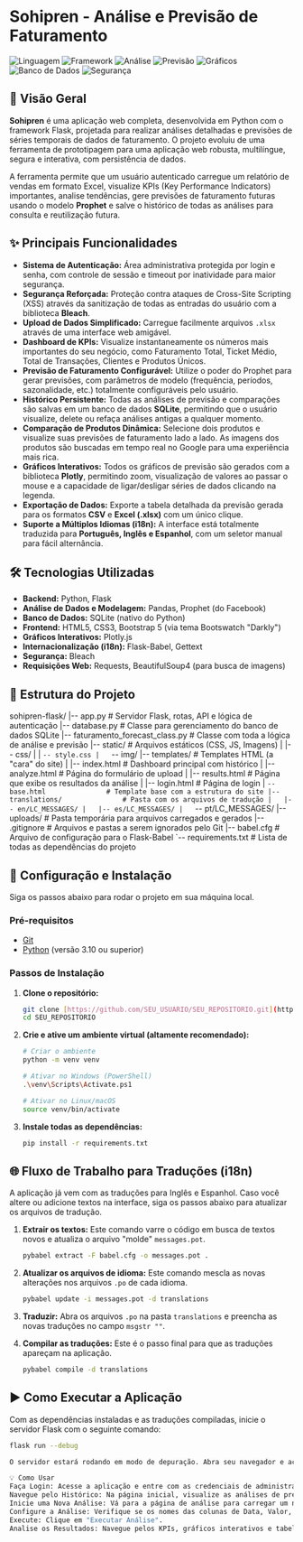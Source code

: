 # Sohipren - Análise e Previsão de Faturamento

![Linguagem](https://img.shields.io/badge/Python-3.10+-blue.svg)
![Framework](https://img.shields.io/badge/Flask-2.x-black.svg)
![Análise](https://img.shields.io/badge/Pandas-2.x-blue.svg)
![Previsão](https://img.shields.io/badge/Prophet-1.1-blue.svg)
![Gráficos](https://img.shields.io/badge/Plotly-5.x-purple.svg)
![Banco de Dados](https://img.shields.io/badge/SQLite-3-blue.svg)
![Segurança](https://img.shields.io/badge/Bleach-6.x-orange.svg)

## 📖 Visão Geral

**Sohipren** é uma aplicação web completa, desenvolvida em Python com o framework Flask, projetada para realizar análises detalhadas e previsões de séries temporais de dados de faturamento. O projeto evoluiu de uma ferramenta de prototipagem para uma aplicação web robusta, multilíngue, segura e interativa, com persistência de dados.

A ferramenta permite que um usuário autenticado carregue um relatório de vendas em formato Excel, visualize KPIs (Key Performance Indicators) importantes, analise tendências, gere previsões de faturamento futuras usando o modelo **Prophet** e salve o histórico de todas as análises para consulta e reutilização futura.

## ✨ Principais Funcionalidades

- **Sistema de Autenticação:** Área administrativa protegida por login e senha, com controle de sessão e timeout por inatividade para maior segurança.
- **Segurança Reforçada:** Proteção contra ataques de Cross-Site Scripting (XSS) através da sanitização de todas as entradas do usuário com a biblioteca **Bleach**.
- **Upload de Dados Simplificado:** Carregue facilmente arquivos `.xlsx` através de uma interface web amigável.
- **Dashboard de KPIs:** Visualize instantaneamente os números mais importantes do seu negócio, como Faturamento Total, Ticket Médio, Total de Transações, Clientes e Produtos Únicos.
- **Previsão de Faturamento Configurável:** Utilize o poder do Prophet para gerar previsões, com parâmetros de modelo (frequência, períodos, sazonalidade, etc.) totalmente configuráveis pelo usuário.
- **Histórico Persistente:** Todas as análises de previsão e comparações são salvas em um banco de dados **SQLite**, permitindo que o usuário visualize, delete ou refaça análises antigas a qualquer momento.
- **Comparação de Produtos Dinâmica:** Selecione dois produtos e visualize suas previsões de faturamento lado a lado. As imagens dos produtos são buscadas em tempo real no Google para uma experiência mais rica.
- **Gráficos Interativos:** Todos os gráficos de previsão são gerados com a biblioteca **Plotly**, permitindo zoom, visualização de valores ao passar o mouse e a capacidade de ligar/desligar séries de dados clicando na legenda.
- **Exportação de Dados:** Exporte a tabela detalhada da previsão gerada para os formatos **CSV** e **Excel (.xlsx)** com um único clique.
- **Suporte a Múltiplos Idiomas (i18n):** A interface está totalmente traduzida para **Português, Inglês e Espanhol**, com um seletor manual para fácil alternância.

## 🛠️ Tecnologias Utilizadas

- **Backend:** Python, Flask
- **Análise de Dados e Modelagem:** Pandas, Prophet (do Facebook)
- **Banco de Dados:** SQLite (nativo do Python)
- **Frontend:** HTML5, CSS3, Bootstrap 5 (via tema Bootswatch "Darkly")
- **Gráficos Interativos:** Plotly.js
- **Internacionalização (i18n):** Flask-Babel, Gettext
- **Segurança:** Bleach
- **Requisições Web:** Requests, BeautifulSoup4 (para busca de imagens)

## 📁 Estrutura do Projeto

sohipren-flask/
|-- app.py                      # Servidor Flask, rotas, API e lógica de autenticação
|-- database.py                 # Classe para gerenciamento do banco de dados SQLite
|-- faturamento_forecast_class.py # Classe com toda a lógica de análise e previsão
|-- static/                     # Arquivos estáticos (CSS, JS, Imagens)
|   |-- css/
|   |   `-- style.css
|   `-- img/
|-- templates/                  # Templates HTML (a "cara" do site)
|   |-- index.html              # Dashboard principal com histórico
|   |-- analyze.html            # Página do formulário de upload
|   |-- results.html            # Página que exibe os resultados da análise
|   |-- login.html              # Página de login
|   `-- base.html               # Template base com a estrutura do site
|-- translations/               # Pasta com os arquivos de tradução
|   |-- en/LC_MESSAGES/
|   |-- es/LC_MESSAGES/
|   `-- pt/LC_MESSAGES/
|-- uploads/                    # Pasta temporária para arquivos carregados e gerados
|-- .gitignore                  # Arquivos e pastas a serem ignorados pelo Git
|-- babel.cfg                   # Arquivo de configuração para o Flask-Babel
`-- requirements.txt            # Lista de todas as dependências do projeto

## 🚀 Configuração e Instalação

Siga os passos abaixo para rodar o projeto em sua máquina local.

### Pré-requisitos
- [Git](https://git-scm.com/downloads)
- [Python](https://www.python.org/downloads/) (versão 3.10 ou superior)

### Passos de Instalação

1.  **Clone o repositório:**
    ```bash
    git clone [https://github.com/SEU_USUARIO/SEU_REPOSITORIO.git](https://github.com/SEU_USUARIO/SEU_REPOSITORIO.git)
    cd SEU_REPOSITORIO
    ```

2.  **Crie e ative um ambiente virtual (altamente recomendado):**
    ```bash
    # Criar o ambiente
    python -m venv venv

    # Ativar no Windows (PowerShell)
    .\venv\Scripts\Activate.ps1

    # Ativar no Linux/macOS
    source venv/bin/activate
    ```

3.  **Instale todas as dependências:**
    ```bash
    pip install -r requirements.txt
    ```

## 🌐 Fluxo de Trabalho para Traduções (i18n)

A aplicação já vem com as traduções para Inglês e Espanhol. Caso você altere ou adicione textos na interface, siga os passos abaixo para atualizar os arquivos de tradução.

1.  **Extrair os textos:** Este comando varre o código em busca de textos novos e atualiza o arquivo "molde" `messages.pot`.
    ```bash
    pybabel extract -F babel.cfg -o messages.pot .
    ```

2.  **Atualizar os arquivos de idioma:** Este comando mescla as novas alterações nos arquivos `.po` de cada idioma.
    ```bash
    pybabel update -i messages.pot -d translations
    ```

3.  **Traduzir:** Abra os arquivos `.po` na pasta `translations` e preencha as novas traduções no campo `msgstr ""`.

4.  **Compilar as traduções:** Este é o passo final para que as traduções apareçam na aplicação.
    ```bash
    pybabel compile -d translations
    ```

## ▶️ Como Executar a Aplicação

Com as dependências instaladas e as traduções compiladas, inicie o servidor Flask com o seguinte comando:

```bash
flask run --debug

O servidor estará rodando em modo de depuração. Abra seu navegador e acesse: http://127.0.0.1:5000

💡 Como Usar
Faça Login: Acesse a aplicação e entre com as credenciais de administrador (usuário: admin, senha: 123).
Navegue pelo Histórico: Na página inicial, visualize as análises de previsão e comparações realizadas anteriormente. Você pode deletá-las ou refazê-las com um clique.
Inicie uma Nova Análise: Vá para a página de análise para carregar um novo arquivo Excel.
Configure a Análise: Verifique se os nomes das colunas de Data, Valor, Produto e Cliente correspondem aos do seu arquivo. Ajuste os parâmetros do modelo conforme sua necessidade.
Execute: Clique em "Executar Análise".
Analise os Resultados: Navegue pelos KPIs, gráficos interativos e tabelas na página de resultados. Use a funcionalidade de comparação e exporte os dados se necessário.
